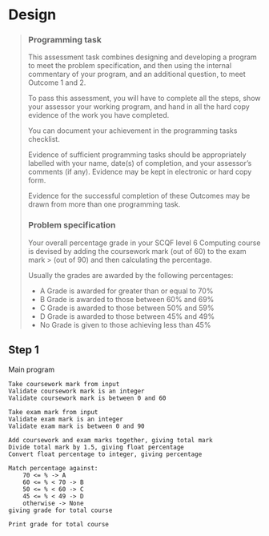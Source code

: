 # Design

> ### Programming task
>
> This assessment task combines designing and developing a program to meet the problem specification, and then using the internal commentary of your program, and an additional question, to meet Outcome 1 and 2.
>
> To pass this assessment, you will have to complete all the steps, show your assessor your working program, and hand in all the hard copy evidence of the work you have completed.
>
> You can document your achievement in the programming tasks checklist.
>
> Evidence of sufficient programming tasks should be appropriately labelled with your name, date(s) of completion, and your assessor’s comments (if any). Evidence may be kept in electronic or hard copy form.
>
> Evidence for the successful completion of these Outcomes may be drawn from more than one programming task.
>
> ### Problem specification
>
> Your overall percentage grade in your SCQF level 6 Computing course is devised by adding the coursework mark (out of 60) to the exam mark > (out of 90) and then calculating the percentage.
>
> Usually the grades are awarded by the following percentages:
>
> -   A Grade is awarded for greater than or equal to 70%
> -   B Grade is awarded to those between 60% and 69%
> -   C Grade is awarded to those between 50% and 59%
> -   D Grade is awarded to those between 45% and 49%
> -   No Grade is given to those achieving less than 45%

## Step 1

Main program

```
Take coursework mark from input
Validate coursework mark is an integer
Validate coursework mark is between 0 and 60

Take exam mark from input
Validate exam mark is an integer
Validate exam mark is between 0 and 90

Add coursework and exam marks together, giving total mark
Divide total mark by 1.5, giving float percentage
Convert float percentage to integer, giving percentage

Match percentage against:
	70 <= % -> A
	60 <= % < 70 -> B
	50 <= % < 60 -> C
	45 <= % < 49 -> D
	otherwise -> None
giving grade for total course

Print grade for total course
```
